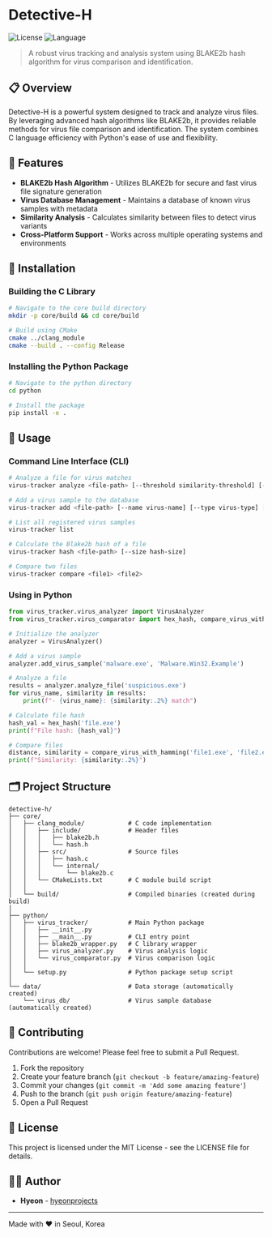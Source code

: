 # Detective-H

![License](https://img.shields.io/badge/license-MIT-blue.svg)
![Language](https://img.shields.io/badge/language-C%20%7C%20Python-orange.svg)

> A robust virus tracking and analysis system using BLAKE2b hash algorithm for virus comparison and identification.

## 📋 Overview

Detective-H is a powerful system designed to track and analyze virus files. By leveraging advanced hash algorithms like BLAKE2b, it provides reliable methods for virus file comparison and identification. The system combines C language efficiency with Python's ease of use and flexibility.

## 🚀 Features

- **BLAKE2b Hash Algorithm** - Utilizes BLAKE2b for secure and fast virus file signature generation
- **Virus Database Management** - Maintains a database of known virus samples with metadata
- **Similarity Analysis** - Calculates similarity between files to detect virus variants
- **Cross-Platform Support** - Works across multiple operating systems and environments

## 🔧 Installation

### Building the C Library

```bash
# Navigate to the core build directory
mkdir -p core/build && cd core/build

# Build using CMake
cmake ../clang_module
cmake --build . --config Release
```

### Installing the Python Package

```bash
# Navigate to the python directory
cd python

# Install the package
pip install -e .
```

## 📖 Usage

### Command Line Interface (CLI)

```bash
# Analyze a file for virus matches
virus-tracker analyze <file-path> [--threshold similarity-threshold] [--db database-path]

# Add a virus sample to the database
virus-tracker add <file-path> [--name virus-name] [--type virus-type] [--description description]

# List all registered virus samples
virus-tracker list

# Calculate the Blake2b hash of a file
virus-tracker hash <file-path> [--size hash-size]

# Compare two files
virus-tracker compare <file1> <file2>
```

### Using in Python

```python
from virus_tracker.virus_analyzer import VirusAnalyzer
from virus_tracker.virus_comparator import hex_hash, compare_virus_with_hamming

# Initialize the analyzer
analyzer = VirusAnalyzer()

# Add a virus sample
analyzer.add_virus_sample('malware.exe', 'Malware.Win32.Example')

# Analyze a file
results = analyzer.analyze_file('suspicious.exe')
for virus_name, similarity in results:
    print(f"- {virus_name}: {similarity:.2%} match")

# Calculate file hash
hash_val = hex_hash('file.exe')
print(f"File hash: {hash_val}")

# Compare files
distance, similarity = compare_virus_with_hamming('file1.exe', 'file2.exe')
print(f"Similarity: {similarity:.2%}")
```

## 🗂️ Project Structure

```
detective-h/
├── core/
│   ├── clang_module/            # C code implementation
│   │   ├── include/             # Header files
│   │   │   ├── blake2b.h
│   │   │   └── hash.h
│   │   ├── src/                 # Source files
│   │   │   ├── hash.c
│   │   │   └── internal/
│   │   │       └── blake2b.c
│   │   └── CMakeLists.txt       # C module build script
│   │
│   └── build/                   # Compiled binaries (created during build)
│
├── python/
│   ├── virus_tracker/           # Main Python package
│   │   ├── __init__.py
│   │   ├── __main__.py          # CLI entry point
│   │   ├── blake2b_wrapper.py   # C library wrapper
│   │   ├── virus_analyzer.py    # Virus analysis logic
│   │   └── virus_comparator.py  # Virus comparison logic
│   │
│   └── setup.py                 # Python package setup script
│
└── data/                        # Data storage (automatically created)
    └── virus_db/                # Virus sample database (automatically created)
```

## 🤝 Contributing

Contributions are welcome! Please feel free to submit a Pull Request.

1. Fork the repository
2. Create your feature branch (`git checkout -b feature/amazing-feature`)
3. Commit your changes (`git commit -m 'Add some amazing feature'`)
4. Push to the branch (`git push origin feature/amazing-feature`)
5. Open a Pull Request

## 📜 License

This project is licensed under the MIT License - see the LICENSE file for details.

## 👨‍💻 Author

- **Hyeon** - [hyeonprojects](https://github.com/hyeonprojects)

---

Made with ❤️ in Seoul, Korea
